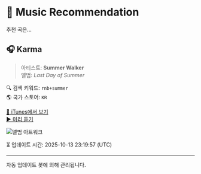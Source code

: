 
# 🎵 Music Recommendation

추천 곡은...

## 🎧 Karma  
> 아티스트: **Summer Walker**  
> 앨범: _Last Day of Summer_  

🔍 검색 키워드: `rnb+summer`  
🌎 국가 스토어: `KR`

[🔗 iTunes에서 보기](https://music.apple.com/kr/album/karma/1438765128?i=1438765304&uo=4)  
[▶️ 미리 듣기](https://audio-ssl.itunes.apple.com/itunes-assets/AudioPreview211/v4/97/89/6d/97896d6d-1e08-b831-e685-a61faa0cdae6/mzaf_14303216261588655727.plus.aac.p.m4a)

![앨범 아트워크](https://is1-ssl.mzstatic.com/image/thumb/Music125/v4/7c/1e/1a/7c1e1a21-013c-f31d-dc2c-c8118439641d/18UMGIM66021.rgb.jpg/100x100bb.jpg)

⏳ 업데이트 시간: 2025-10-13 23:19:57 (UTC)

---
자동 업데이트 봇에 의해 관리됩니다.
